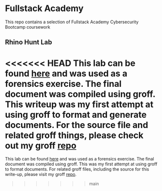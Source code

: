# Fullstack Academy
This repo contains a selection of Fullstack Academy Cybersecurity Bootcamp coursework
## Rhino Hunt Lab
<<<<<<< HEAD
This lab can be found [here](https://cfreds-archive.nist.gov/dfrws/Rhino_Hunt.html) and was used as a forensics exercise. The final document was compiled using groff. This writeup was my first attempt at using groff to format and generate documents. For the source file and related groff things, please check out my groff [repo](https://github.com/c-Shott/Grofwork)
=======
This lab can be found [here](https://cfreds-archive.nist.gov/dfrws/Rhino_Hunt.html) and was used as a forensics exercise. The final document was compiled using groff. This was my first attempt at using groff to format documents. For related groff files, including the source for this write-up, please visit my groff [repo](https://github.com/c-Shott/Groffwork).
>>>>>>> main

